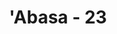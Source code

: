 ---
title: "'Abasa - 23"
no: 23
arabic_no: ٢٣
ayah: كَلَّا لَمَّا يَقْضِ مَآ اَمَرَهٗۗ
translation: "Sekali-kali jangan (begitu)! Dia (manusia) itu belum melaksanakan apa yang Dia (Allah) perintahkan kepadanya."
tafsir: "Dalam ayat ini, Allah mengulangi lagi peringatan-Nya akan kekafiran manusia terhadap nikmat-Nya dengan menyatakan bahwa setiap orang kafir itu sangat aneh. Semestinya mereka beriman dan mengagungkan Allah setelah merasakan nikmat yang dianugerahkan kepada mereka, tetapi mereka bersikap sebaliknya. Mereka mengingkari nikmat itu seakan-akan hanya hasil usaha mereka sendiri."
---